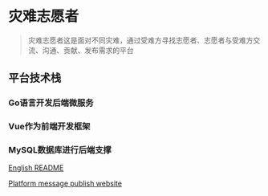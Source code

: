 # 灾难志愿者

> 灾难志愿者这是面对不同灾难，通过受难方寻找志愿者、志愿者与受难方交流、沟通、贡献、发布需求的平台


## 平台技术栈

### Go语言开发后端微服务

### Vue作为前端开发框架

### MySQL数据库进行后端支撑

[English README](README.md)


[Platform message publish website](https://disastervolunteer.github.io)
